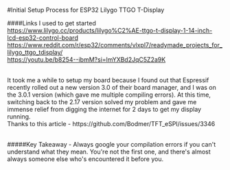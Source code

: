 #Initial Setup Process for ESP32 Lilygo TTGO T-Display
<br>

####Links I used to get started
https://www.lilygo.cc/products/lilygo%C2%AE-ttgo-t-display-1-14-inch-lcd-esp32-control-board <br>
https://www.reddit.com/r/esp32/comments/vlxpl7/readymade_projects_for_lilygo_ttgo_tdisplay/ <br>
https://youtu.be/b8254--ibmM?si=lmYXBd2JqC5Z2a9K<br> <br>

<p>It took me a while to setup my board because I found out that Espressif recently rolled out a new version 3.0 of their board manager, and I was on the 3.0.1 version (which gave me multiple compiling errors).
At this time, switching back to the 2.17 version solved my problem and gave me immense relief from digging the internet for 2 days to get my display running. <br>
Thanks to this article - https://github.com/Bodmer/TFT_eSPI/issues/3346
<br><br>

#####Key Takeaway - Always google your compilation errors if you can't understand what they mean. You're not the first one, and there's almost always someone else who's encountered it before you.
</p>
